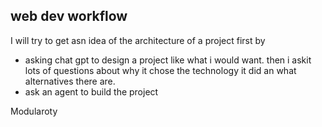 ## web dev workflow

I will try to get asn idea of the architecture of a project first by

- asking chat gpt to design a project like what i would want. then i askit lots of questions about why it chose the technology it did an what alternatives there are. 
- ask an agent to build the project 

Modularoty